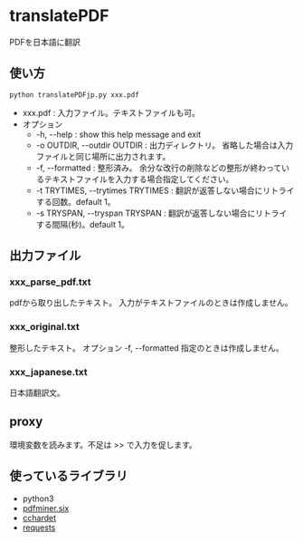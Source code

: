# translatePDF
PDFを日本語に翻訳

## 使い方
`python translatePDFjp.py xxx.pdf`

* xxx.pdf : 入力ファイル。テキストファイルも可。
* オプション
  * -h, --help            : show this help message and exit
  * -o OUTDIR, --outdir OUTDIR : 出力ディレクトリ。 省略した場合は入力ファイルと同じ場所に出力されます。
  * -f, --formatted       : 整形済み。 余分な改行の削除などの整形が終わっているテキストファイルを入力する場合指定してください。
  * -t TRYTIMES, --trytimes TRYTIMES : 翻訳が返答しない場合にリトライする回数。default 1。
  * -s TRYSPAN, --tryspan TRYSPAN : 翻訳が返答しない場合にリトライする間隔(秒)。default 1。

## 出力ファイル

### xxx_parse_pdf.txt
pdfから取り出したテキスト。
入力がテキストファイルのときは作成しません。

### xxx_original.txt
整形したテキスト。
オプション -f, --formatted 指定のときは作成しません。

### xxx_japanese.txt
日本語翻訳文。

## proxy
環境変数を読みます。不足は >> で入力を促します。

## 使っているライブラリ
* python3
* [pdfminer.six](https://github.com/pdfminer/pdfminer.six)
* [cchardet](https://github.com/PyYoshi/cChardet)
* [requests](http://docs.python-requests.org/en/master/)
